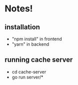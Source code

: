 # Notes!

## installation

* "npm install" in frontend
* "yarn" in backend

## running cache server

* cd cache-server
* go run server/*